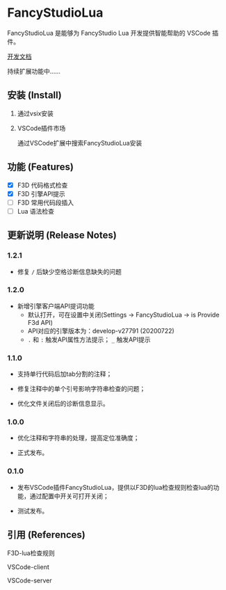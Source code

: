 # FancyStudioLua

FancyStudioLua 是能够为 FancyStudio Lua 开发提供智能帮助的 VSCode 插件。

[开发文档](DevelopDoc.md)

持续扩展功能中……

## 安装 (Install)

1. 通过vsix安装

2. VSCode插件市场

    通过VSCode扩展中搜索FancyStudioLua安装

## 功能 (Features)

- [x] F3D 代码格式检查
- [x] F3D 引擎API提示
- [ ] F3D 常用代码段插入
- [ ] Lua 语法检查

## 更新说明 (Release Notes)

### 1.2.1

- 修复 `/` 后缺少空格诊断信息缺失的问题

### 1.2.0

- 新增引擎客户端API提词功能
    - 默认打开，可在设置中关闭(Settings -> FancyStudioLua -> is Provide F3d API)
    - API对应的引擎版本为：develop-v27791 (20200722)
    - `.` 和 `:` 触发API属性方法提示； `_` 触发API提示

### 1.1.0

- 支持单行代码后加tab分割的注释；

- 修复注释中的单个引号影响字符串检查的问题；

- 优化文件关闭后的诊断信息显示。

### 1.0.0

- 优化注释和字符串的处理，提高定位准确度；

- 正式发布。

### 0.1.0

- 发布VSCode插件FancyStudioLua，提供以F3D的lua检查规则检查lua的功能，通过配置中开关可打开关闭；

- 测试发布。

## 引用 (References)

F3D-lua检查规则

VSCode-client

VSCode-server